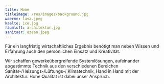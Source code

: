 ```yaml
---
title: Home 
titleimage: /res/images/background.jpg
waerme: lava.jpeg
kaelte: ice.jpg
raumluft: architektur.jpg
sanitaer: ozean.jpeg
---
```

Für ein langfristig wirtschaftliches Ergebnis benötigt man neben Wissen und Erfahrung auch den persönlichen Einsatz und Kreativität.

Wir schaffen gewerkeübergreifende Systemlösungen, aufeinander abgestimmte Technik aus den verschiedenen Bereichen Sanitär-/Heizungs-/Lüftungs-/ Klimatechnik, Hand in Hand mit der Architektur. Hohe Qualität ist dabei unser Anspruch.
